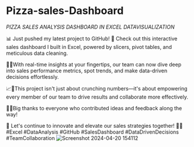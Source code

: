 # Pizza-sales-Dashboard
*PIZZA SALES ANALYSIS DASHBOARD IN EXCEL DATAVISUALIZATION*


📊 Just pushed my latest project to GitHub! 🚀 Check out this interactive sales dashboard I built in Excel, powered by slicers, pivot tables, and meticulous data cleaning. 

💼💡With real-time insights at your fingertips, our team can now dive deep into sales performance metrics, spot trends, and make data-driven decisions effortlessly. 

📈💬This project isn't just about crunching numbers—it's about empowering every member of our team to drive results and collaborate more effectively. 

💪👥Big thanks to everyone who contributed ideas and feedback along the way! 

🙌 Let's continue to innovate and elevate our sales strategies together! 💼🚀 #Excel #DataAnalysis #GitHub #SalesDashboard #DataDrivenDecisions #TeamCollaboration
![Screenshot 2024-04-20 154112](https://github.com/ABILASHGITAC/Pizza-sales-Dashboard/assets/165636973/cfab2ee5-7fd4-4ecf-8858-dc2ffa7f4d38)
